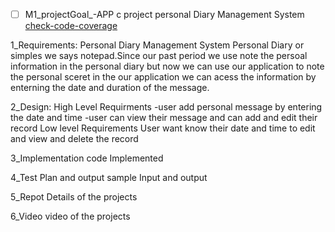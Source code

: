 * [ ] M1_projectGoal_-APP
c project personal Diary Management System
 [check-code-coverage](https://api.codiga.io/project/30999/score/svg)



1_Requirements:
Personal Diary Management System
Personal Diary or simples we says notepad.Since our past period we use note the persoal information in the 
personal diary but now we can use our application to note the personal  sceret in the our application we can 
acess the information by enterning the date and duration of the message.


2_Design:
High Level Requirments
 -user add personal message by entering the date and time
 -user can view their message and can add and edit their record
 Low level Requirements
 User want know their date and time to edit and view and delete the record


3_Implementation
  code Implemented 

4_Test Plan and output 
  sample Input and output

5_Repot 
  Details of the projects

6_Video
 video of the projects
